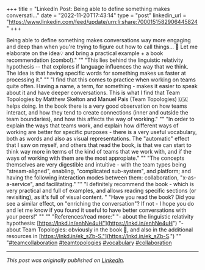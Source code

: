 +++
title = "LinkedIn Post: Being able to define something makes conversati..."
date = "2022-11-20T17:43:14"
type = "post"
linkedin_url = "https://www.linkedin.com/feed/update/urn:li:share:7000151582906445824"
+++

Being able to define something makes conversations way more engaging and deep than when you're trying to figure out how to call things... 🙊 Let me elaborate on the idea💡 and bring a practical example + a book recommendation (combo!)."
""
"This lies behind the linguistic relativity hypothesis -- that explores if language influences the way that we think. The idea is that having specific words for something makes us faster at processing it."
""
"I find that this comes to practice when working on teams quite often. Having a name, a term, for something - makes it easier to speak about it and have deeper conversations. This is what I find that Team Topologies by Matthew Skelton and Manuel Pais (Team Topologies) 🇺🇦 helps doing. In the book there is a very good observation on how teams interact, and how they tend to create connections (inner and outside the team boundaries), and how this affects the way of working."
""
"In order to explain the ways that teams work, and explain how different ways of working are better for specific purposes - there is a very useful vocabulary, both as words and also as visual representations. The "automatic" effect that I saw on myself, and others that read the book, is that we can start to think way more in terms of the kind of teams that we work with, and if the ways of working with them are the most appropiate."
""
"The concepts themselves are very digestible and intuitive - with the team types being "stream-aligned", enabling, "complicated sub-system", and platform; and having the following interaction modes between them: collaboration, "x-as-a-service", and facilitating."
""
"I definitely recommend the book - which is very practical and full of examples, and allows reading specific sections (or revisiting), as it's full of visual content. "
"Have you read the book? Did you see a similar effect, on "enriching the conversation"? If not - I hope you do and let me know if you found it useful to have better conversations with your peers!"
""
""
"References/read more:"
"- about the linguistic relativity hypothesis: [https://lnkd.in/enhNe4uH"](https://lnkd.in/enhNe4uH")
"- about Team Topologies: obviously in the book 📖, and also in the additional resources in [https://lnkd.in/ek_sZb-S."](https://lnkd.in/ek_sZb-S.")
""
"[#teamcollaboration](https://www.linkedin.com/feed/hashtag/teamcollaboration) [#teamtopologies](https://www.linkedin.com/feed/hashtag/teamtopologies) [#vocabulary](https://www.linkedin.com/feed/hashtag/vocabulary) [#collaboration](https://www.linkedin.com/feed/hashtag/collaboration)

---

*This post was originally published on [LinkedIn](https://www.linkedin.com/in/adrianmoreno/recent-activity/all/).*